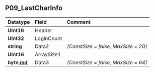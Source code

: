 ## P09\_LastCharInfo ##
| **Datatype** | **Field** | **Comment** |
|:-------------|:----------|:------------|
| **UInt16** | Header |  |
| **UInt32** | LoginCount |  |
| **string** | Data2 | _(ConstSize = false, MaxSize = 20)_ |
| **UInt16** | ArraySize1 |  |
| **byte[.md](.md)** | Data3 | _(ConstSize = false, MaxSize = 64)_ |